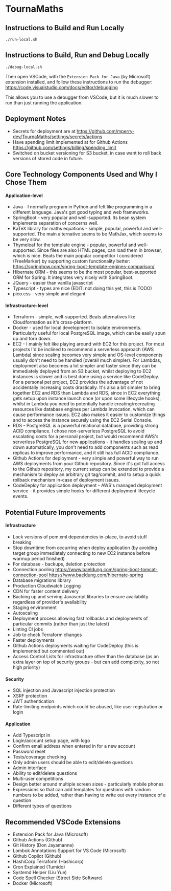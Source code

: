 # TournaMaths

## Instructions to Build and Run Locally

```
./run-local.sh
```

## Instructions to Build, Run and Debug Locally

```
./debug-local.sh
```

Then open VSCode, with the `Extension Pack for Java` (by Microsoft) extension installed, and follow these instructions to run the debugger: https://code.visualstudio.com/docs/editor/debugging

This allows you to use a debugger from VSCode, but it is much slower to run than just running the application.

## Deployment Notes

- Secrets for deployment are at https://github.com/mperry-dev/TournaMaths/settings/secrets/actions
- Have spending limit implemented at for Github Actions https://github.com/settings/billing/spending_limit
- Switched on bucket versioning for S3 bucket, in case want to roll back versions of stored code in future.

## Core Technology Components Used and Why I Chose Them

#### Application-level

- Java - I normally program in Python and felt like programming in a different language. Java's got good typing and web frameworks.
- SpringBoot - very popular and well-supported. Its bean system implements separation of concerns well.
- KaTeX library for maths equations - simple, popular, powerful and well-supported. The main alternative seems to be MathJax, which seems to be very slow.
- Thymeleaf for the template engine - popular, powerful and well-supported. Since files are also HTML pages, can load them in browser, which is nice. Beats the main popular competitor I considered (FreeMarker) by supporting custom functionality better: https://springhow.com/spring-boot-template-engines-comparison/
- Hibernate ORM - this seems to be the most popular, best-supported ORM for Spring. It integrates very nicely with SpringBoot.
- JQuery - easier than vanilla javascript
- Typescript - types are nice (EDIT: not doing this yet, this is TODO)
- pico.css - very simple and elegant

#### Infrastructure-level
- Terraform - simple, well-supported. Beats alternatives like Cloudformation as it's cross-platform.
- Docker - used for local development to isolate environments. Particularly useful for local PostgreSQL image, which can be easily spun up and torn down.
- EC2 - I mainly felt like playing around with EC2 for this project. For most projects I'd be inclined to recommend a serverless approach (AWS Lambda) since scaling becomes very simple and OS-level components usually don't need to be handled (overall much simpler). For Lambdas, deployment also becomes a lot simpler and faster since they can be immediately deployed from an S3 bucket, whilst deploying to EC2 instances is slower and is best done using a service like CodeDeploy. For a personal pet project, EC2 provides the advantage of not accidentally increasing costs drastically. It's also a bit simpler to bring together EC2 and RDS than Lambda and RDS, since in EC2 everything gets setup upon instance launch once (or upon some lifecycle hooks), whilst in Lambda you need to potentially handle creating/recreating resources like database engines per Lambda invocation, which can cause performance issues. EC2 also makes it easier to customize things and to access the instance securely using the EC2 Serial Console.
- RDS - PostgreSQL is a powerful relational database, providing strong ACID compliance. I chose non-serverless PostgreSQL to avoid escalating costs for a personal project, but would recommend AWS's serverless PostgreSQL for new applications - it handles scaling up and down automatically, you don't need to add components such as read replicas to improve performance, and it still has full ACID compliance.
- Github Actions for deployment - very simple and powerful way to run AWS deployments from your Github repository. Since it's got full access to the Github repository, my current setup can be extended to provide a mechanism to deploy an arbitrary git tag/commit, and to setup a quick rollback mechanism in-case of deployment issues.
- CodeDeploy for application deployment - AWS's managed deployment service - it provides simple hooks for different deployment lifecycle events.

## Potential Future Improvements

#### Infrastructure

- Lock versions of pom.xml dependencies in-place, to avoid stuff breaking
- Stop downtime from occurring when deploy application (by avoiding target group immediately connecting to new EC2 instance before warmup period finished)
- For database - backups, deletion protection
- Connection pooling https://www.baeldung.com/spring-boot-tomcat-connection-pool https://www.baeldung.com/hibernate-spring
- Database migrations library
- Production Cloudwatch Logging
- CDN for faster content delivery
- Backing up and serving Javascript libraries to ensure availability regardless of provider's availability
- Staging environment
- Autoscaling
- Deployment process allowing fast rollbacks and deployments of particular commits (rather than just the latest)
- Linting CI jobs
- Job to check Terraform changes
- Faster deployments
- Github Actions deployments waiting for CodeDeploy (this is implemented but commented out)
- Access Control Lists for infrastructure other than the database (as an extra layer on top of security groups - but can add complexity, so not high priority)

#### Security

- SQL injection and Javascript injection protection
- XSRF protection
- JWT authentication
- Rate-limiting endpoints which could be abused, like user registration or login

#### Application

- Add Typescript in
- Login/account setup page, with logo
- Confirm email address when entered in for a new account
- Password reset
- Tests/coverage checking
- Only admin users should be able to edit/delete questions
- Admin interface
- Ability to edit/delete questions
- Multi-user competitions
- Design better around multiple screen sizes - particularly mobile phones
- Expressions so that can add templates for questions with random numbers to be added, rather than having to write out every instance of a question
- Different types of questions

## Recommended VSCode Extensions

- Extension Pack for Java (Microsoft)
- Github Actions (Github)
- Git History (Don Jayamanne)
- Lombok Annotations Support for VS Code (Microsoft)
- Github Copilot (Github)
- HashiCorp Terraform (Hashicorp)
- Cron Explained (Tumido)
- Systemd Helper (Liu Yue)
- Code Spell Checker (Street Side Software)
- Docker (Microsoft)
